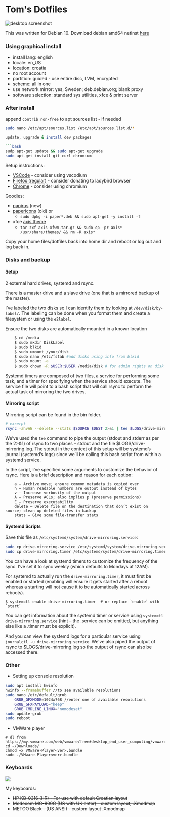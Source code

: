 # Tom's Dotfiles
![desktop screenshot](http://i.imgur.com/OPQUMzA.png)

This was written for Debian 10. Download debian amd64 netinst [here](https://cdimage.debian.org/debian-cd/current/amd64/iso-cd/)

### Using graphical install

- install lang: english
- locale: en_US
- location: croatia
- no root account
- partition: guided - use entire disc, LVM, encrypted
- scheme: all in one
- use network mirror: yes, Sweden; deb.debian.org; blank proxy
- software selection: standard sys utilities, xfce & print server


### After install

append `contrib non-free` to apt sources list - if needed

```bash
sudo nano /etc/apt/sources.list /etc/apt/sources.list.d/*

update, upgrade & install dev packages

```bash
sudp apt-get update && sudo apt-get upgrade
sudo apt-get install git curl chromium
```

Setup instructions:

- [VSCode](https://wiki.debian.org/VisualStudioCode) - consider using vscodium
- [Firefox (regular)](https://support.mozilla.org/en-US/kb/install-firefox-linux#w_install-firefox-deb-package-for-debian-based-distributions) - consider donating to ladybird browser
- [Chrome](https://support.google.com/chrome/a/answer/9025903?hl=en) - consider using chromium

Goodies:

- [papirus](https://github.com/PapirusDevelopmentTeam/papirus-icon-theme?tab=readme-ov-file#debian-and-derivatives) (new)
- [papericons](https://snwh.org/paper) (old) or 
    - `sudo dpkg -i paper*.deb && sudo apt-get -y install -f`
- xfce [axis theme](https://www.xfce-look.org/p/1016678/)
    - `tar zxf axis-xfwm.tar.gz && sudo cp -pr axis* /usr/share/themes/ && rm -R axis*`

Copy your home files/dotfiles back into home dir and reboot or log out and log back in.



### Disks and backup
#### Setup
2 external hard drives, systemd and rsync.

There is a master drive and a slave drive (one that is a mirrored backup of the master). 

I’ve labeled the two disks so I can identify them by looking at `/dev/disk/by-label/`. The labeling can be done when you format them and create a filesystem or using the `e2label`.

Ensure the two disks are automatically mounted in a known location

```bash
    $ cd /media
    $ sudo mkdir DiskLabel
    $ sudo blkid
    $ sudo umount /your/disk
    $ sudo nano /etc/fstab #add disks using info from blkid
    $ sudo mount -a
    $ sudo chown -R $USER:$USER /media/disk # for admin rights on disk
```

Systemd timers are composed of two files, a service for performing some task, and a timer for specifying when the service should execute. The service file will point to a bash script that will call rsync to perform the actual task of mirroring the two drives.

#### Mirroring script
Mirroring script can be found in the bin folder.

```bash
# excerpt
rsync -ahvAE --delete --stats $SOURCE $DEST 2>&1 | tee $LOGS/drive-mirroring.log
```

We’ve used the `tee` command to pipe the output (stdout and stderr as per the 2>&1) of rsync to two places – stdout and the file $LOGS/drive-mirroring.log. The stdout in the context of this setup will be systemd’s journal (systemd’s logs) since we’ll be calling this bash script from within a systemd service.

In the script, I’ve specified some arguments to customize the behavior of rsync. Here is a brief description and reason for each option:
```
    a – Archive move; ensure common metadata is copied over
    h – Human readable numbers are output instead of bytes
    v – Increase verbosity of the output
    A – Preserve ACLs; also implies p (preserve permissions)
    E – Preserve executability
    delete – Delete file on the destination that don’t exist on source; clean up deleted files in backup
    stats – Give some file-transfer stats
```

#### Systemd Scripts

Save this file as `/etc/systemd/system/drive-mirroring.service`:

```bash
sudo cp drive-mirroring.service /etc/systemd/system/drive-mirroring.service
sudo cp drive-mirroring.timer /etc/systemd/system/drive-mirroring.timer
```

You can have a look at systemd timers to customize the frequency of the sync. I’ve set it to sync weekly (which defaults to Mondays at 12AM).

For systemd to actually run the `drive-mirroring.timer`, it must first be enabled or started (enabling will ensure it gets started after a reboot whereas a starting will not cause it to be automatically started across reboots).

```
$ systemctl enable drive-mirroring.timer  # or replace `enable` with `start`
```

You can get information about the systemd timer or service using `systemctl drive-mirroring.service` (hint – the .service can be omitted, but anything else like a .timer must be explicit).

And you can view the systemd logs for a particular service using` journalctl -u drive-mirroring.service`. We’ve also piped the output of rsync to $LOGS/drive-mirroring.log so the output of rsync can also be accessed there.

### Other

- Setting up console resolution

```bash
sudo apt install hwinfo
hwinfo --framebuffer //to see available resolutions
sudo nano /etc/default/grub
    GRUB_GFXMODE=1024x768 //enter one of available resolutions
    GRUB_GFXPAYLOAD="keep"
    GRUB_CMDLINE_LINUX="nomodeset"
sudo update-grub
sudo reboot
```

- VMWare player

```
# dl from https://my.vmware.com/web/vmware/free#desktop_end_user_computing/vmware_workstation_player/
cd ~/Downloads/
chmod +x VMware-Player<ver>.bundle
sudo ./VMware-Player<ver>.bundle
```

### Keyboards
![](https://www.bug.hr/img/kupili-smo-jeftinu-mehanicku-tipkovnicu-iz-kine-je-li-se-isplatilo_gduZkX.png)

My keyboards:
- ~~HP KB-0316 (HR) - For use with default Croatian layout~~
- ~~Modecom MC-800G (US with UK enter) - custom layout, .Xmodmap~~
- ~~METOO Black - (US ANSI) - custom layout .Xmodmap~~

<!--
Keyboard docs: 
- http://pascal.tsu.ru/en/xkb/setup.html
- https://www.charvolant.org/doug/xkb/html/
- https://superuser.com/questions/290115/
- http://rlog.rgtti.com/2014/05/01/how-to-modify-a-keyboard-layout-in-linux/
- http://wiki.linuxquestions.org/wiki/List_of_Keysyms_Recognised_by_Xmodmap
- https://askubuntu.com/questions/254424/
-->
